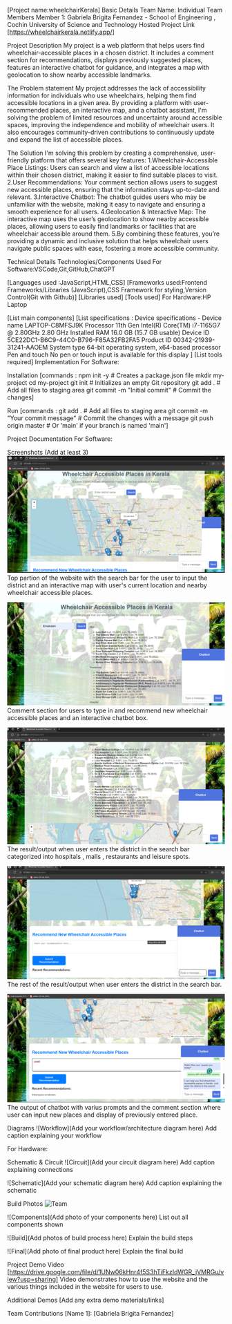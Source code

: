 [Project name:wheelchairKerala] 
Basic Details
Team Name: Individual
Team Members
Member 1: Gabriela Brigita Fernandez - School of Engineering , Cochin University of Science and Technology
Hosted Project Link
[https://wheelchairkerala.netlify.app/]

Project Description
My project is a web platform that helps users find wheelchair-accessible places in a chosen district. It includes a comment section for recommendations, displays previously suggested places, features an interactive chatbot for guidance, and integrates a map with geolocation to show nearby accessible landmarks.

The Problem statement
My project addresses the lack of accessibility information for individuals who use wheelchairs, helping them find accessible locations in a given area. By providing a platform with user-recommended places, an interactive map, and a chatbot assistant, I'm solving the problem of limited resources and uncertainty around accessible spaces, improving the independence and mobility of wheelchair users. It also encourages community-driven contributions to continuously update and expand the list of accessible places.

The Solution
I'm solving this problem by creating a comprehensive, user-friendly platform that offers several key features:
1.Wheelchair-Accessible Place Listings: Users can search and view a list of accessible locations within their chosen district, making it easier to find suitable places to visit.
2.User Recommendations: Your comment section allows users to suggest new accessible places, ensuring that the information stays up-to-date and relevant.
3.Interactive Chatbot: The chatbot guides users who may be unfamiliar with the website, making it easy to navigate and ensuring a smooth experience for all users.
4.Geolocation & Interactive Map: The interactive map uses the user’s geolocation to show nearby accessible places, allowing users to easily find landmarks or facilities that are wheelchair accessible around them.
5.By combining these features, you’re providing a dynamic and inclusive solution that helps wheelchair users navigate public spaces with ease, fostering a more accessible community.

Technical Details
Technologies/Components Used
For Software:VSCode,Git,GitHub,ChatGPT

[Languages used :JavaScript,HTML,CSS]
[Frameworks used:Frontend Frameworks/Libraries (JavaScript),CSS Framework for styling,Version Control(Git with Github)]
[Libraries used]
[Tools used]
For Hardware:HP Laptop

[List main components]
[List specifications : Device specifications - Device name	LAPTOP-C8MFSJ9K
Processor	11th Gen Intel(R) Core(TM) i7-1165G7 @ 2.80GHz   2.80 GHz
Installed RAM	16.0 GB (15.7 GB usable)
Device ID	5CE22DC1-B6C9-44C0-B796-F85A32FB2FA5
Product ID	00342-21939-31241-AAOEM
System type	64-bit operating system, x64-based processor
Pen and touch	No pen or touch input is available for this display
]
[List tools required]
Implementation
For Software:

Installation
[commands : npm init -y  # Creates a package.json file
mkdir my-project
cd my-project git init  # Initializes an empty Git repository
git add .  # Add all files to staging area
git commit -m "Initial commit"  # Commit the changes]

Run
[commands : git add .  # Add all files to staging area
git commit -m "Your commit message"  # Commit the changes with a message
git push origin master  # Or 'main' if your branch is named 'main']

Project Documentation
For Software:

Screenshots (Add at least 3)
![Screenshot1](./images/PageTop.png) Top partion of the website with the search bar for the user to input the district and an interactive map with user's current location and nearby wheelchair accessible places.

![Screenshot2](./images/PageTop1.png) Comment section for users to type in and recommend new wheelchair accessible places and an interactive chatbot box.

![Screenshot3](./images/PageTop2.png) The result/output when user enters the district in the search bar categorized into hospitals , malls , restaurants and leisure spots.

![Screenshot4](./images/PageBottom.png)The  rest of the result/output when user enters the district in the search bar.

![Screenshot5](./images/PageBottom1.png) The output of chatbot with varius prompts and the comment section where user can input new places and display of previously entered place.


Diagrams
![Workflow](Add your workflow/architecture diagram here) Add caption explaining your workflow

For Hardware:

Schematic & Circuit
![Circuit](Add your circuit diagram here) Add caption explaining connections

![Schematic](Add your schematic diagram here) Add caption explaining the schematic

Build Photos
![Team]("C:\Users\gaby1\OneDrive\Desktop\Hackathon\images\Gabriela.jpg")

![Components](Add photo of your components here) List out all components shown

![Build](Add photos of build process here) Explain the build steps

![Final](Add photo of final product here) Explain the final build

Project Demo
Video
[https://drive.google.com/file/d/1UNw06kHnr4f5S3hTiFkzIdWGR_jVMRGu/view?usp=sharing] Video demonstrates how to use the website and the various things included in the website for users to use.

Additional Demos
[Add any extra demo materials/links]

Team Contributions
[Name 1]: [Gabriela Brigita Fernandez]